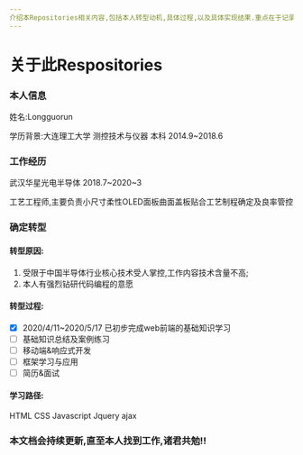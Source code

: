 ```yaml
---
介绍本Repositories相关内容,包括本人转型动机,具体过程,以及具体实现结果.重点在于记录本人学习转型过程的一些心得总结
---
```


# 关于此Respositories

### 本人信息

姓名:Longguorun

学历背景:大连理工大学		测控技术与仪器	本科		2014.9~2018.6

### 工作经历

武汉华星光电半导体	2018.7~2020~3

工艺工程师,主要负责小尺寸柔性OLED面板曲面盖板贴合工艺制程确定及良率管控

### 确定转型

#### 转型原因:

1. 受限于中国半导体行业核心技术受人掌控,工作内容技术含量不高;
2. 本人有强烈钻研代码编程的意愿

#### 转型过程:

- [x] 2020/4/11~2020/5/17		已初步完成web前端的基础知识学习
- [ ] 基础知识总结及案例练习
- [ ] 移动端&响应式开发
- [ ] 框架学习与应用
- [ ] 简历&面试

#### 学习路径:

HTML	CSS		Javascript	Jquery	ajax		

### 本文档会持续更新,直至本人找到工作,诸君共勉!!



